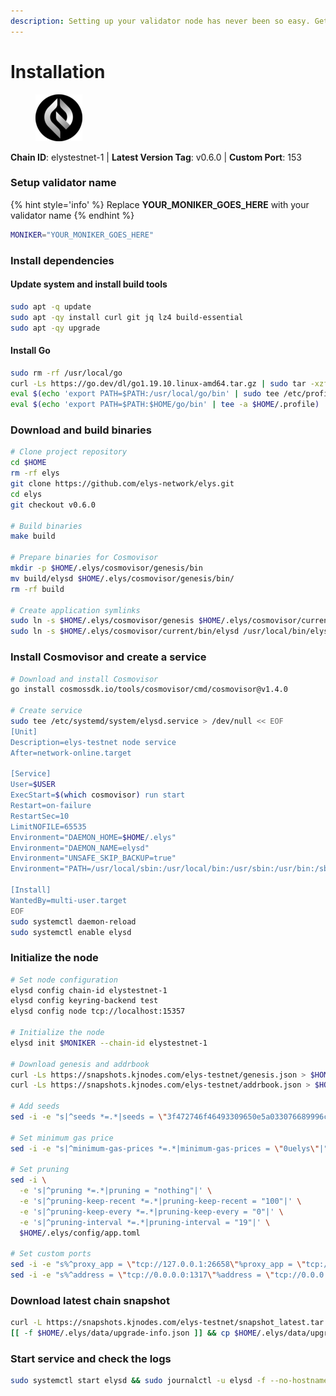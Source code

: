 ```yaml
---
description: Setting up your validator node has never been so easy. Get your validator running in minutes by following step by step instructions.
---
```


# Installation

<figure><img src="https://raw.githubusercontent.com/kj89/cosmos-images/main/logos/elys.png" alt=""><figcaption></figcaption></figure>

**Chain ID**: elystestnet-1 | **Latest Version Tag**: v0.6.0 | **Custom Port**: 153

### Setup validator name

{% hint style='info' %}
Replace **YOUR_MONIKER_GOES_HERE** with your validator name
{% endhint %}

```bash
MONIKER="YOUR_MONIKER_GOES_HERE"
```

### Install dependencies

#### Update system and install build tools

```bash
sudo apt -q update
sudo apt -qy install curl git jq lz4 build-essential
sudo apt -qy upgrade
```

#### Install Go

```bash
sudo rm -rf /usr/local/go
curl -Ls https://go.dev/dl/go1.19.10.linux-amd64.tar.gz | sudo tar -xzf - -C /usr/local
eval $(echo 'export PATH=$PATH:/usr/local/go/bin' | sudo tee /etc/profile.d/golang.sh)
eval $(echo 'export PATH=$PATH:$HOME/go/bin' | tee -a $HOME/.profile)
```

### Download and build binaries

```bash
# Clone project repository
cd $HOME
rm -rf elys
git clone https://github.com/elys-network/elys.git
cd elys
git checkout v0.6.0

# Build binaries
make build

# Prepare binaries for Cosmovisor
mkdir -p $HOME/.elys/cosmovisor/genesis/bin
mv build/elysd $HOME/.elys/cosmovisor/genesis/bin/
rm -rf build

# Create application symlinks
sudo ln -s $HOME/.elys/cosmovisor/genesis $HOME/.elys/cosmovisor/current -f
sudo ln -s $HOME/.elys/cosmovisor/current/bin/elysd /usr/local/bin/elysd -f
```

### Install Cosmovisor and create a service

```bash
# Download and install Cosmovisor
go install cosmossdk.io/tools/cosmovisor/cmd/cosmovisor@v1.4.0

# Create service
sudo tee /etc/systemd/system/elysd.service > /dev/null << EOF
[Unit]
Description=elys-testnet node service
After=network-online.target

[Service]
User=$USER
ExecStart=$(which cosmovisor) run start
Restart=on-failure
RestartSec=10
LimitNOFILE=65535
Environment="DAEMON_HOME=$HOME/.elys"
Environment="DAEMON_NAME=elysd"
Environment="UNSAFE_SKIP_BACKUP=true"
Environment="PATH=/usr/local/sbin:/usr/local/bin:/usr/sbin:/usr/bin:/sbin:/bin:/usr/games:/usr/local/games:/snap/bin:$HOME/.elys/cosmovisor/current/bin"

[Install]
WantedBy=multi-user.target
EOF
sudo systemctl daemon-reload
sudo systemctl enable elysd
```

### Initialize the node

```bash
# Set node configuration
elysd config chain-id elystestnet-1
elysd config keyring-backend test
elysd config node tcp://localhost:15357

# Initialize the node
elysd init $MONIKER --chain-id elystestnet-1

# Download genesis and addrbook
curl -Ls https://snapshots.kjnodes.com/elys-testnet/genesis.json > $HOME/.elys/config/genesis.json
curl -Ls https://snapshots.kjnodes.com/elys-testnet/addrbook.json > $HOME/.elys/config/addrbook.json

# Add seeds
sed -i -e "s|^seeds *=.*|seeds = \"3f472746f46493309650e5a033076689996c8881@elys-testnet.rpc.kjnodes.com:15359\"|" $HOME/.elys/config/config.toml

# Set minimum gas price
sed -i -e "s|^minimum-gas-prices *=.*|minimum-gas-prices = \"0uelys\"|" $HOME/.elys/config/app.toml

# Set pruning
sed -i \
  -e 's|^pruning *=.*|pruning = "nothing"|' \
  -e 's|^pruning-keep-recent *=.*|pruning-keep-recent = "100"|' \
  -e 's|^pruning-keep-every *=.*|pruning-keep-every = "0"|' \
  -e 's|^pruning-interval *=.*|pruning-interval = "19"|' \
  $HOME/.elys/config/app.toml

# Set custom ports
sed -i -e "s%^proxy_app = \"tcp://127.0.0.1:26658\"%proxy_app = \"tcp://127.0.0.1:15358\"%; s%^laddr = \"tcp://127.0.0.1:26657\"%laddr = \"tcp://127.0.0.1:15357\"%; s%^pprof_laddr = \"localhost:6060\"%pprof_laddr = \"localhost:15360\"%; s%^laddr = \"tcp://0.0.0.0:26656\"%laddr = \"tcp://0.0.0.0:15356\"%; s%^prometheus_listen_addr = \":26660\"%prometheus_listen_addr = \":15366\"%" $HOME/.elys/config/config.toml
sed -i -e "s%^address = \"tcp://0.0.0.0:1317\"%address = \"tcp://0.0.0.0:15317\"%; s%^address = \":8080\"%address = \":15380\"%; s%^address = \"0.0.0.0:9090\"%address = \"0.0.0.0:15390\"%; s%^address = \"0.0.0.0:9091\"%address = \"0.0.0.0:15391\"%; s%:8545%:15345%; s%:8546%:15346%; s%:6065%:15365%" $HOME/.elys/config/app.toml
```

### Download latest chain snapshot

```bash
curl -L https://snapshots.kjnodes.com/elys-testnet/snapshot_latest.tar.lz4 | tar -Ilz4 -xf - -C $HOME/.elys
[[ -f $HOME/.elys/data/upgrade-info.json ]] && cp $HOME/.elys/data/upgrade-info.json $HOME/.elys/cosmovisor/genesis/upgrade-info.json
```

### Start service and check the logs

```bash
sudo systemctl start elysd && sudo journalctl -u elysd -f --no-hostname -o cat
```
